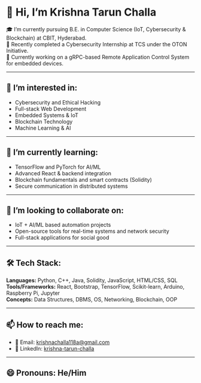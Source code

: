 # 👋 Hi, I’m Krishna Tarun Challa

🎓 I’m currently pursuing B.E. in Computer Science (IoT, Cybersecurity & Blockchain) at CBIT, Hyderabad.  
🔐 Recently completed a Cybersecurity Internship at TCS under the OTON Initiative.  
📡 Currently working on a gRPC-based Remote Application Control System for embedded devices.  

---

## 👀 I’m interested in:
- Cybersecurity and Ethical Hacking  
- Full-stack Web Development  
- Embedded Systems & IoT  
- Blockchain Technology  
- Machine Learning & AI  

---

## 🌱 I’m currently learning:
- TensorFlow and PyTorch for AI/ML  
- Advanced React & backend integration  
- Blockchain fundamentals and smart contracts (Solidity)  
- Secure communication in distributed systems  

---

## 💞️ I’m looking to collaborate on:
- IoT + AI/ML based automation projects  
- Open-source tools for real-time systems and network security  
- Full-stack applications for social good  

---

## 🛠 Tech Stack:
**Languages:** Python, C++, Java, Solidity, JavaScript, HTML/CSS, SQL  
**Tools/Frameworks:** React, Bootstrap, TensorFlow, Scikit-learn, Arduino, Raspberry Pi, Jupyter  
**Concepts:** Data Structures, DBMS, OS, Networking, Blockchain, OOP

---

## 📫 How to reach me:
- 📧 Email: [krishnachalla118a@gmail.com](mailto:krishnachalla118a@gmail.com)  
- 💼 LinkedIn: [krishna-tarun-challa](https://linkedin.com/in/krishna-tarun-challa)  

---

## 😄 Pronouns: He/Him  


<!---
Chtk118/Chtk118 is a ✨ special ✨ repository because its `README.md` (this file) appears on your GitHub profile.
You can click the Preview link to take a look at your changes.
--->
